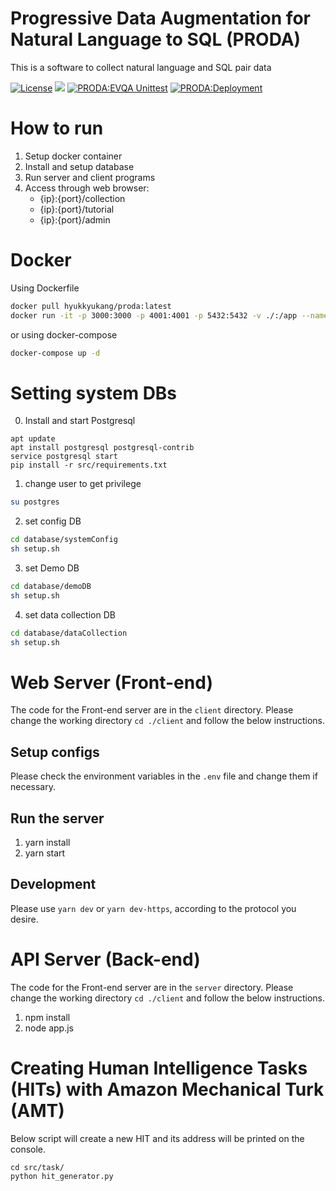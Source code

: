 # Progressive Data Augmentation for Natural Language to SQL (PRODA)

This is a software to collect natural language and SQL pair data

[![License](https://img.shields.io/badge/License-Apache%202.0-blue.svg)](https://opensource.org/licenses/Apache-2.0)
[<img src="https://img.shields.io/badge/dockerHub-image-important.svg?logo=Docker">](https://hub.docker.com/repository/docker/hyukkyukang/proda)
[![PRODA:EVQA Unittest](https://github.com/hyukkyukang/proda/actions/workflows/test_EVQA.yml/badge.svg)](https://github.com/hyukkyukang/PRODA/actions/workflows/test_EVQA.yml)
[![PRODA:Deployment](https://github.com/hyukkyukang/proda/actions/workflows/deployment_main.yml/badge.svg)](https://github.com/hyukkyukang/PRODA/actions/workflows/deployment_main.yml)

# How to run

1. Setup docker container 
2. Install and setup database
3. Run server and client programs
4. Access through web browser:
    - {ip}:{port}/collection
    - {ip}:{port}/tutorial
    - {ip}:{port}/admin

# Docker

Using Dockerfile

```bash
docker pull hyukkyukang/proda:latest
docker run -it -p 3000:3000 -p 4001:4001 -p 5432:5432 -v ./:/app --name proda hyukkyukang/proda:latest /bin/bash
```

or using docker-compose

```bash
docker-compose up -d
```

# Setting system DBs

0. Install and start Postgresql
```
apt update
apt install postgresql postgresql-contrib
service postgresql start
pip install -r src/requirements.txt
```


1. change user to get privilege

```bash
su postgres
```

2. set config DB

```bash
cd database/systemConfig
sh setup.sh
```

3. set Demo DB

```bash
cd database/demoDB
sh setup.sh
```

4. set data collection DB

```bash
cd database/dataCollection
sh setup.sh
```

# Web Server (Front-end)

The code for the Front-end server are in the `client` directory.
Please change the working directory `cd ./client` and follow the below instructions.
## Setup configs

Please check the environment variables in the `.env` file and change them if necessary.

## Run the server

1. yarn install
2. yarn start

## Development
Please use `yarn dev` or `yarn dev-https`, according to the protocol you desire.

# API Server (Back-end)

The code for the Front-end server are in the `server` directory.
Please change the working directory `cd ./client` and follow the below instructions.

1. npm install
2. node app.js

# Creating Human Intelligence Tasks (HITs) with Amazon Mechanical Turk (AMT)

Below script will create a new HIT and its address will be printed on the console.
```
cd src/task/
python hit_generator.py
```

